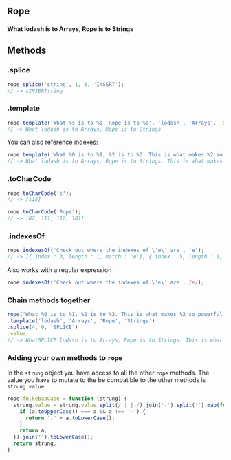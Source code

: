 ## Rope
#### What lodash is to Arrays, Rope is to Strings

## Methods

### .splice
```javascript
rope.splice('string', 1, 0, 'INSERT');
// -> sINSERTtring
```

### .template
```javascript
rope.template('What %s is to %s, Rope is to %s', 'lodash', 'Arrays', 'Strings');
// -> What lodash is to Arrays, Rope is to Strings
```

You can also reference indexes:

```javascript
rope.template('What %0 is to %1, %2 is to %3. This is what makes %2 so powerful', 'lodash', 'Arrays', 'Rope', 'Strings');
// -> What lodash is to Arrays, Rope is to Strings. This is what makes Rope so powerful
```

### .toCharCode
```javascript
rope.toCharCode('s');
// -> [115]

rope.toCharCode('Rope');
// -> [82, 111, 112, 101]
```

### .indexesOf
```javascript
rope.indexesOf('Check out where the indexes of \'e\' are', 'e');
// -> [{ index : 3, length : 1, match : 'e'}, { index : 5, length : 1, match : 'e'}, { ... }]
```

Also works with a regular expression

```javascript
rope.indexesOf('Check out where the indexes of \'e\' are', /e/);
```

### Chain methods together

```javascript
rope('What %0 is to %1, %2 is to %3. This is what makes %2 so powerful')
.template('lodash', 'Arrays', 'Rope', 'Strings')
.splice(4, 0, 'SPLICE')
.value;
// -> WhatSPLICE lodash is to Arrays, Rope is to Strings. This is what makes Rope so powerful
```

### Adding your own methods to `rope`

In the `strung` object you have access to all the other `rope` methods. The value you have to mutate to the be compatible to the other methods is `strung.value`

```javascript
rope.fn.kebabCase = function (strung) {
  strung.value = strung.value.split(/ |_|-/).join('-').split('').map(function (a) {
    if (a.toUpperCase() === a && a !== '-') {
      return '-' + a.toLowerCase();
    }
    return a;
  }).join('').toLowerCase();
  return strung;
};
```
